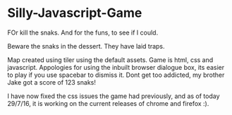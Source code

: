 # Silly-Javascript-Game
FOr kill the snaks. And for the funs, to see if I could.

Beware the snaks in the dessert.  They have laid traps. 

Map created using tiler using the default assets.  Game is html, css and javascript. Appologies for using the inbuilt browser dialogue box, its easier to play if you use spacebar to dismiss it.  Dont get too addicted, my brother Jake got a score of 123 snaks! 

I have now fixed the css issues the game had previously, and as of today 29/7/16, it is working on the current releases of chrome and firefox :).  
